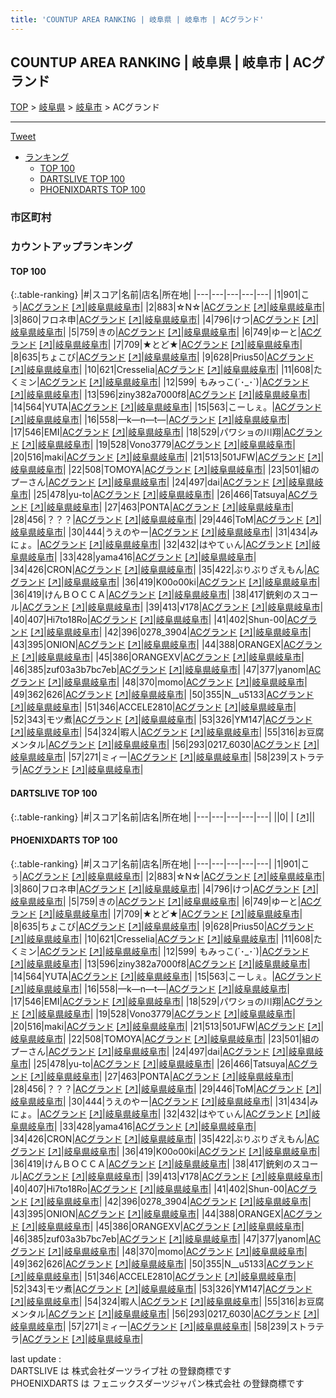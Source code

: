 ```yaml
---
title: 'COUNTUP AREA RANKING | 岐阜県 | 岐阜市 | ACグランド'
---
```

## COUNTUP AREA RANKING | 岐阜県 | 岐阜市 | ACグランド

[TOP](/darts/rank/) > [岐阜県](/darts/rank/岐阜県/) > [岐阜市](/darts/rank/岐阜県/岐阜市/) > ACグランド

___

<a href="https://twitter.com/share?ref_src=twsrc%5Etfw" data-text="COUNTUP AREA RANKING | 岐阜県岐阜市ACグランド" class="twitter-share-button" data-hashtags="DARTSLIVE,PHOENIXDARTS,darts,ダーツ" data-show-count="false">Tweet</a>

* [ランキング](#カウントアップランキング)
    * [TOP 100](#top-100)
    * [DARTSLIVE TOP 100](#dartslive-top-100)
    * [PHOENIXDARTS TOP 100](#phoenixdarts-top-100)

### 市区町村

<ul>

</ul>

### カウントアップランキング

#### TOP 100



{:.table-ranking}
|#|スコア|名前|店名|所在地|
|---|---|---|---|---|
|1|901|<span class="rank-name-pd">こぅ</span>|<a href="/darts/rank/shops/8630.html">ACグランド</a> <a href="https://vs.phoenixdarts.com/jp/shop/shopDetailInfo/s_8630?s_seq=8630">[↗]</a>|<a href="/darts/rank/岐阜県/岐阜市">岐阜県岐阜市</a>|
|2|883|<span class="rank-name-pd">☆N☆</span>|<a href="/darts/rank/shops/8630.html">ACグランド</a> <a href="https://vs.phoenixdarts.com/jp/shop/shopDetailInfo/s_8630?s_seq=8630">[↗]</a>|<a href="/darts/rank/岐阜県/岐阜市">岐阜県岐阜市</a>|
|3|860|<span class="rank-name-pd">フロネ申</span>|<a href="/darts/rank/shops/8630.html">ACグランド</a> <a href="https://vs.phoenixdarts.com/jp/shop/shopDetailInfo/s_8630?s_seq=8630">[↗]</a>|<a href="/darts/rank/岐阜県/岐阜市">岐阜県岐阜市</a>|
|4|796|<span class="rank-name-pd">けつ</span>|<a href="/darts/rank/shops/8630.html">ACグランド</a> <a href="https://vs.phoenixdarts.com/jp/shop/shopDetailInfo/s_8630?s_seq=8630">[↗]</a>|<a href="/darts/rank/岐阜県/岐阜市">岐阜県岐阜市</a>|
|5|759|<span class="rank-name-pd">きの</span>|<a href="/darts/rank/shops/8630.html">ACグランド</a> <a href="https://vs.phoenixdarts.com/jp/shop/shopDetailInfo/s_8630?s_seq=8630">[↗]</a>|<a href="/darts/rank/岐阜県/岐阜市">岐阜県岐阜市</a>|
|6|749|<span class="rank-name-pd">ゆーと</span>|<a href="/darts/rank/shops/8630.html">ACグランド</a> <a href="https://vs.phoenixdarts.com/jp/shop/shopDetailInfo/s_8630?s_seq=8630">[↗]</a>|<a href="/darts/rank/岐阜県/岐阜市">岐阜県岐阜市</a>|
|7|709|<span class="rank-name-pd">★とど★</span>|<a href="/darts/rank/shops/8630.html">ACグランド</a> <a href="https://vs.phoenixdarts.com/jp/shop/shopDetailInfo/s_8630?s_seq=8630">[↗]</a>|<a href="/darts/rank/岐阜県/岐阜市">岐阜県岐阜市</a>|
|8|635|<span class="rank-name-pd">ちょこび</span>|<a href="/darts/rank/shops/8630.html">ACグランド</a> <a href="https://vs.phoenixdarts.com/jp/shop/shopDetailInfo/s_8630?s_seq=8630">[↗]</a>|<a href="/darts/rank/岐阜県/岐阜市">岐阜県岐阜市</a>|
|9|628|<span class="rank-name-pd">Prius50</span>|<a href="/darts/rank/shops/8630.html">ACグランド</a> <a href="https://vs.phoenixdarts.com/jp/shop/shopDetailInfo/s_8630?s_seq=8630">[↗]</a>|<a href="/darts/rank/岐阜県/岐阜市">岐阜県岐阜市</a>|
|10|621|<span class="rank-name-pd">Cresselia</span>|<a href="/darts/rank/shops/8630.html">ACグランド</a> <a href="https://vs.phoenixdarts.com/jp/shop/shopDetailInfo/s_8630?s_seq=8630">[↗]</a>|<a href="/darts/rank/岐阜県/岐阜市">岐阜県岐阜市</a>|
|11|608|<span class="rank-name-pd">たくミン</span>|<a href="/darts/rank/shops/8630.html">ACグランド</a> <a href="https://vs.phoenixdarts.com/jp/shop/shopDetailInfo/s_8630?s_seq=8630">[↗]</a>|<a href="/darts/rank/岐阜県/岐阜市">岐阜県岐阜市</a>|
|12|599|<span class="rank-name-pd"> もみっこ(´･_･`)</span>|<a href="/darts/rank/shops/8630.html">ACグランド</a> <a href="https://vs.phoenixdarts.com/jp/shop/shopDetailInfo/s_8630?s_seq=8630">[↗]</a>|<a href="/darts/rank/岐阜県/岐阜市">岐阜県岐阜市</a>|
|13|596|<span class="rank-name-pd">ziny382a7000f8</span>|<a href="/darts/rank/shops/8630.html">ACグランド</a> <a href="https://vs.phoenixdarts.com/jp/shop/shopDetailInfo/s_8630?s_seq=8630">[↗]</a>|<a href="/darts/rank/岐阜県/岐阜市">岐阜県岐阜市</a>|
|14|564|<span class="rank-name-pd">YUTA</span>|<a href="/darts/rank/shops/8630.html">ACグランド</a> <a href="https://vs.phoenixdarts.com/jp/shop/shopDetailInfo/s_8630?s_seq=8630">[↗]</a>|<a href="/darts/rank/岐阜県/岐阜市">岐阜県岐阜市</a>|
|15|563|<span class="rank-name-pd">こーしぇ。</span>|<a href="/darts/rank/shops/8630.html">ACグランド</a> <a href="https://vs.phoenixdarts.com/jp/shop/shopDetailInfo/s_8630?s_seq=8630">[↗]</a>|<a href="/darts/rank/岐阜県/岐阜市">岐阜県岐阜市</a>|
|16|558|<span class="rank-name-pd">—k—n—t—</span>|<a href="/darts/rank/shops/8630.html">ACグランド</a> <a href="https://vs.phoenixdarts.com/jp/shop/shopDetailInfo/s_8630?s_seq=8630">[↗]</a>|<a href="/darts/rank/岐阜県/岐阜市">岐阜県岐阜市</a>|
|17|546|<span class="rank-name-pd">EMI</span>|<a href="/darts/rank/shops/8630.html">ACグランド</a> <a href="https://vs.phoenixdarts.com/jp/shop/shopDetailInfo/s_8630?s_seq=8630">[↗]</a>|<a href="/darts/rank/岐阜県/岐阜市">岐阜県岐阜市</a>|
|18|529|<span class="rank-name-pd">パワショの川翔</span>|<a href="/darts/rank/shops/8630.html">ACグランド</a> <a href="https://vs.phoenixdarts.com/jp/shop/shopDetailInfo/s_8630?s_seq=8630">[↗]</a>|<a href="/darts/rank/岐阜県/岐阜市">岐阜県岐阜市</a>|
|19|528|<span class="rank-name-pd">Vono3779</span>|<a href="/darts/rank/shops/8630.html">ACグランド</a> <a href="https://vs.phoenixdarts.com/jp/shop/shopDetailInfo/s_8630?s_seq=8630">[↗]</a>|<a href="/darts/rank/岐阜県/岐阜市">岐阜県岐阜市</a>|
|20|516|<span class="rank-name-pd">maki</span>|<a href="/darts/rank/shops/8630.html">ACグランド</a> <a href="https://vs.phoenixdarts.com/jp/shop/shopDetailInfo/s_8630?s_seq=8630">[↗]</a>|<a href="/darts/rank/岐阜県/岐阜市">岐阜県岐阜市</a>|
|21|513|<span class="rank-name-pd">501JFW</span>|<a href="/darts/rank/shops/8630.html">ACグランド</a> <a href="https://vs.phoenixdarts.com/jp/shop/shopDetailInfo/s_8630?s_seq=8630">[↗]</a>|<a href="/darts/rank/岐阜県/岐阜市">岐阜県岐阜市</a>|
|22|508|<span class="rank-name-pd">TOMOYA</span>|<a href="/darts/rank/shops/8630.html">ACグランド</a> <a href="https://vs.phoenixdarts.com/jp/shop/shopDetailInfo/s_8630?s_seq=8630">[↗]</a>|<a href="/darts/rank/岐阜県/岐阜市">岐阜県岐阜市</a>|
|23|501|<span class="rank-name-pd">組のプーさん</span>|<a href="/darts/rank/shops/8630.html">ACグランド</a> <a href="https://vs.phoenixdarts.com/jp/shop/shopDetailInfo/s_8630?s_seq=8630">[↗]</a>|<a href="/darts/rank/岐阜県/岐阜市">岐阜県岐阜市</a>|
|24|497|<span class="rank-name-pd">dai</span>|<a href="/darts/rank/shops/8630.html">ACグランド</a> <a href="https://vs.phoenixdarts.com/jp/shop/shopDetailInfo/s_8630?s_seq=8630">[↗]</a>|<a href="/darts/rank/岐阜県/岐阜市">岐阜県岐阜市</a>|
|25|478|<span class="rank-name-pd">yu-to</span>|<a href="/darts/rank/shops/8630.html">ACグランド</a> <a href="https://vs.phoenixdarts.com/jp/shop/shopDetailInfo/s_8630?s_seq=8630">[↗]</a>|<a href="/darts/rank/岐阜県/岐阜市">岐阜県岐阜市</a>|
|26|466|<span class="rank-name-pd">Tatsuya</span>|<a href="/darts/rank/shops/8630.html">ACグランド</a> <a href="https://vs.phoenixdarts.com/jp/shop/shopDetailInfo/s_8630?s_seq=8630">[↗]</a>|<a href="/darts/rank/岐阜県/岐阜市">岐阜県岐阜市</a>|
|27|463|<span class="rank-name-pd">PONTA</span>|<a href="/darts/rank/shops/8630.html">ACグランド</a> <a href="https://vs.phoenixdarts.com/jp/shop/shopDetailInfo/s_8630?s_seq=8630">[↗]</a>|<a href="/darts/rank/岐阜県/岐阜市">岐阜県岐阜市</a>|
|28|456|<span class="rank-name-pd">？？？</span>|<a href="/darts/rank/shops/8630.html">ACグランド</a> <a href="https://vs.phoenixdarts.com/jp/shop/shopDetailInfo/s_8630?s_seq=8630">[↗]</a>|<a href="/darts/rank/岐阜県/岐阜市">岐阜県岐阜市</a>|
|29|446|<span class="rank-name-pd">ToM</span>|<a href="/darts/rank/shops/8630.html">ACグランド</a> <a href="https://vs.phoenixdarts.com/jp/shop/shopDetailInfo/s_8630?s_seq=8630">[↗]</a>|<a href="/darts/rank/岐阜県/岐阜市">岐阜県岐阜市</a>|
|30|444|<span class="rank-name-pd">うえのやー</span>|<a href="/darts/rank/shops/8630.html">ACグランド</a> <a href="https://vs.phoenixdarts.com/jp/shop/shopDetailInfo/s_8630?s_seq=8630">[↗]</a>|<a href="/darts/rank/岐阜県/岐阜市">岐阜県岐阜市</a>|
|31|434|<span class="rank-name-pd">みにょ。</span>|<a href="/darts/rank/shops/8630.html">ACグランド</a> <a href="https://vs.phoenixdarts.com/jp/shop/shopDetailInfo/s_8630?s_seq=8630">[↗]</a>|<a href="/darts/rank/岐阜県/岐阜市">岐阜県岐阜市</a>|
|32|432|<span class="rank-name-pd">はやてぃん</span>|<a href="/darts/rank/shops/8630.html">ACグランド</a> <a href="https://vs.phoenixdarts.com/jp/shop/shopDetailInfo/s_8630?s_seq=8630">[↗]</a>|<a href="/darts/rank/岐阜県/岐阜市">岐阜県岐阜市</a>|
|33|428|<span class="rank-name-pd">yama416</span>|<a href="/darts/rank/shops/8630.html">ACグランド</a> <a href="https://vs.phoenixdarts.com/jp/shop/shopDetailInfo/s_8630?s_seq=8630">[↗]</a>|<a href="/darts/rank/岐阜県/岐阜市">岐阜県岐阜市</a>|
|34|426|<span class="rank-name-pd">CRON</span>|<a href="/darts/rank/shops/8630.html">ACグランド</a> <a href="https://vs.phoenixdarts.com/jp/shop/shopDetailInfo/s_8630?s_seq=8630">[↗]</a>|<a href="/darts/rank/岐阜県/岐阜市">岐阜県岐阜市</a>|
|35|422|<span class="rank-name-pd">ぶりぶりざえもん</span>|<a href="/darts/rank/shops/8630.html">ACグランド</a> <a href="https://vs.phoenixdarts.com/jp/shop/shopDetailInfo/s_8630?s_seq=8630">[↗]</a>|<a href="/darts/rank/岐阜県/岐阜市">岐阜県岐阜市</a>|
|36|419|<span class="rank-name-pd">K00o00ki</span>|<a href="/darts/rank/shops/8630.html">ACグランド</a> <a href="https://vs.phoenixdarts.com/jp/shop/shopDetailInfo/s_8630?s_seq=8630">[↗]</a>|<a href="/darts/rank/岐阜県/岐阜市">岐阜県岐阜市</a>|
|36|419|<span class="rank-name-pd">けんＢＯＣＣＡ</span>|<a href="/darts/rank/shops/8630.html">ACグランド</a> <a href="https://vs.phoenixdarts.com/jp/shop/shopDetailInfo/s_8630?s_seq=8630">[↗]</a>|<a href="/darts/rank/岐阜県/岐阜市">岐阜県岐阜市</a>|
|38|417|<span class="rank-name-pd">銃剣のスコール</span>|<a href="/darts/rank/shops/8630.html">ACグランド</a> <a href="https://vs.phoenixdarts.com/jp/shop/shopDetailInfo/s_8630?s_seq=8630">[↗]</a>|<a href="/darts/rank/岐阜県/岐阜市">岐阜県岐阜市</a>|
|39|413|<span class="rank-name-pd">√178</span>|<a href="/darts/rank/shops/8630.html">ACグランド</a> <a href="https://vs.phoenixdarts.com/jp/shop/shopDetailInfo/s_8630?s_seq=8630">[↗]</a>|<a href="/darts/rank/岐阜県/岐阜市">岐阜県岐阜市</a>|
|40|407|<span class="rank-name-pd">Hi7to18Ro</span>|<a href="/darts/rank/shops/8630.html">ACグランド</a> <a href="https://vs.phoenixdarts.com/jp/shop/shopDetailInfo/s_8630?s_seq=8630">[↗]</a>|<a href="/darts/rank/岐阜県/岐阜市">岐阜県岐阜市</a>|
|41|402|<span class="rank-name-pd">Shun-00</span>|<a href="/darts/rank/shops/8630.html">ACグランド</a> <a href="https://vs.phoenixdarts.com/jp/shop/shopDetailInfo/s_8630?s_seq=8630">[↗]</a>|<a href="/darts/rank/岐阜県/岐阜市">岐阜県岐阜市</a>|
|42|396|<span class="rank-name-pd">0278_3904</span>|<a href="/darts/rank/shops/8630.html">ACグランド</a> <a href="https://vs.phoenixdarts.com/jp/shop/shopDetailInfo/s_8630?s_seq=8630">[↗]</a>|<a href="/darts/rank/岐阜県/岐阜市">岐阜県岐阜市</a>|
|43|395|<span class="rank-name-pd">ONION</span>|<a href="/darts/rank/shops/8630.html">ACグランド</a> <a href="https://vs.phoenixdarts.com/jp/shop/shopDetailInfo/s_8630?s_seq=8630">[↗]</a>|<a href="/darts/rank/岐阜県/岐阜市">岐阜県岐阜市</a>|
|44|388|<span class="rank-name-pd">ORANGEX</span>|<a href="/darts/rank/shops/8630.html">ACグランド</a> <a href="https://vs.phoenixdarts.com/jp/shop/shopDetailInfo/s_8630?s_seq=8630">[↗]</a>|<a href="/darts/rank/岐阜県/岐阜市">岐阜県岐阜市</a>|
|45|386|<span class="rank-name-pd">ORANGEXV</span>|<a href="/darts/rank/shops/8630.html">ACグランド</a> <a href="https://vs.phoenixdarts.com/jp/shop/shopDetailInfo/s_8630?s_seq=8630">[↗]</a>|<a href="/darts/rank/岐阜県/岐阜市">岐阜県岐阜市</a>|
|46|385|<span class="rank-name-pd">zuf03a3b7bc7eb</span>|<a href="/darts/rank/shops/8630.html">ACグランド</a> <a href="https://vs.phoenixdarts.com/jp/shop/shopDetailInfo/s_8630?s_seq=8630">[↗]</a>|<a href="/darts/rank/岐阜県/岐阜市">岐阜県岐阜市</a>|
|47|377|<span class="rank-name-pd">yanom</span>|<a href="/darts/rank/shops/8630.html">ACグランド</a> <a href="https://vs.phoenixdarts.com/jp/shop/shopDetailInfo/s_8630?s_seq=8630">[↗]</a>|<a href="/darts/rank/岐阜県/岐阜市">岐阜県岐阜市</a>|
|48|370|<span class="rank-name-pd">momo</span>|<a href="/darts/rank/shops/8630.html">ACグランド</a> <a href="https://vs.phoenixdarts.com/jp/shop/shopDetailInfo/s_8630?s_seq=8630">[↗]</a>|<a href="/darts/rank/岐阜県/岐阜市">岐阜県岐阜市</a>|
|49|362|<span class="rank-name-pd">626</span>|<a href="/darts/rank/shops/8630.html">ACグランド</a> <a href="https://vs.phoenixdarts.com/jp/shop/shopDetailInfo/s_8630?s_seq=8630">[↗]</a>|<a href="/darts/rank/岐阜県/岐阜市">岐阜県岐阜市</a>|
|50|355|<span class="rank-name-pd">N__u5133</span>|<a href="/darts/rank/shops/8630.html">ACグランド</a> <a href="https://vs.phoenixdarts.com/jp/shop/shopDetailInfo/s_8630?s_seq=8630">[↗]</a>|<a href="/darts/rank/岐阜県/岐阜市">岐阜県岐阜市</a>|
|51|346|<span class="rank-name-pd">ACCELE2810</span>|<a href="/darts/rank/shops/8630.html">ACグランド</a> <a href="https://vs.phoenixdarts.com/jp/shop/shopDetailInfo/s_8630?s_seq=8630">[↗]</a>|<a href="/darts/rank/岐阜県/岐阜市">岐阜県岐阜市</a>|
|52|343|<span class="rank-name-pd">モツ煮</span>|<a href="/darts/rank/shops/8630.html">ACグランド</a> <a href="https://vs.phoenixdarts.com/jp/shop/shopDetailInfo/s_8630?s_seq=8630">[↗]</a>|<a href="/darts/rank/岐阜県/岐阜市">岐阜県岐阜市</a>|
|53|326|<span class="rank-name-pd">YM147</span>|<a href="/darts/rank/shops/8630.html">ACグランド</a> <a href="https://vs.phoenixdarts.com/jp/shop/shopDetailInfo/s_8630?s_seq=8630">[↗]</a>|<a href="/darts/rank/岐阜県/岐阜市">岐阜県岐阜市</a>|
|54|324|<span class="rank-name-pd">暇人</span>|<a href="/darts/rank/shops/8630.html">ACグランド</a> <a href="https://vs.phoenixdarts.com/jp/shop/shopDetailInfo/s_8630?s_seq=8630">[↗]</a>|<a href="/darts/rank/岐阜県/岐阜市">岐阜県岐阜市</a>|
|55|316|<span class="rank-name-pd">お豆腐メンタル</span>|<a href="/darts/rank/shops/8630.html">ACグランド</a> <a href="https://vs.phoenixdarts.com/jp/shop/shopDetailInfo/s_8630?s_seq=8630">[↗]</a>|<a href="/darts/rank/岐阜県/岐阜市">岐阜県岐阜市</a>|
|56|293|<span class="rank-name-pd">0217_6030</span>|<a href="/darts/rank/shops/8630.html">ACグランド</a> <a href="https://vs.phoenixdarts.com/jp/shop/shopDetailInfo/s_8630?s_seq=8630">[↗]</a>|<a href="/darts/rank/岐阜県/岐阜市">岐阜県岐阜市</a>|
|57|271|<span class="rank-name-pd">ミィー</span>|<a href="/darts/rank/shops/8630.html">ACグランド</a> <a href="https://vs.phoenixdarts.com/jp/shop/shopDetailInfo/s_8630?s_seq=8630">[↗]</a>|<a href="/darts/rank/岐阜県/岐阜市">岐阜県岐阜市</a>|
|58|239|<span class="rank-name-pd">ストラテラ</span>|<a href="/darts/rank/shops/8630.html">ACグランド</a> <a href="https://vs.phoenixdarts.com/jp/shop/shopDetailInfo/s_8630?s_seq=8630">[↗]</a>|<a href="/darts/rank/岐阜県/岐阜市">岐阜県岐阜市</a>|


#### DARTSLIVE TOP 100



{:.table-ranking}
|#|スコア|名前|店名|所在地|
|---|---|---|---|---|
||0|<span class="rank-name-dl"> </span>|<a href="/darts/rank/shops/.html"></a> <a href="">[↗]</a>|<a href="/darts/rank//"></a>|


#### PHOENIXDARTS TOP 100



{:.table-ranking}
|#|スコア|名前|店名|所在地|
|---|---|---|---|---|
|1|901|<span class="rank-name-pd">こぅ</span>|<a href="/darts/rank/shops/8630.html">ACグランド</a> <a href="https://vs.phoenixdarts.com/jp/shop/shopDetailInfo/s_8630?s_seq=8630">[↗]</a>|<a href="/darts/rank/岐阜県/岐阜市">岐阜県岐阜市</a>|
|2|883|<span class="rank-name-pd">☆N☆</span>|<a href="/darts/rank/shops/8630.html">ACグランド</a> <a href="https://vs.phoenixdarts.com/jp/shop/shopDetailInfo/s_8630?s_seq=8630">[↗]</a>|<a href="/darts/rank/岐阜県/岐阜市">岐阜県岐阜市</a>|
|3|860|<span class="rank-name-pd">フロネ申</span>|<a href="/darts/rank/shops/8630.html">ACグランド</a> <a href="https://vs.phoenixdarts.com/jp/shop/shopDetailInfo/s_8630?s_seq=8630">[↗]</a>|<a href="/darts/rank/岐阜県/岐阜市">岐阜県岐阜市</a>|
|4|796|<span class="rank-name-pd">けつ</span>|<a href="/darts/rank/shops/8630.html">ACグランド</a> <a href="https://vs.phoenixdarts.com/jp/shop/shopDetailInfo/s_8630?s_seq=8630">[↗]</a>|<a href="/darts/rank/岐阜県/岐阜市">岐阜県岐阜市</a>|
|5|759|<span class="rank-name-pd">きの</span>|<a href="/darts/rank/shops/8630.html">ACグランド</a> <a href="https://vs.phoenixdarts.com/jp/shop/shopDetailInfo/s_8630?s_seq=8630">[↗]</a>|<a href="/darts/rank/岐阜県/岐阜市">岐阜県岐阜市</a>|
|6|749|<span class="rank-name-pd">ゆーと</span>|<a href="/darts/rank/shops/8630.html">ACグランド</a> <a href="https://vs.phoenixdarts.com/jp/shop/shopDetailInfo/s_8630?s_seq=8630">[↗]</a>|<a href="/darts/rank/岐阜県/岐阜市">岐阜県岐阜市</a>|
|7|709|<span class="rank-name-pd">★とど★</span>|<a href="/darts/rank/shops/8630.html">ACグランド</a> <a href="https://vs.phoenixdarts.com/jp/shop/shopDetailInfo/s_8630?s_seq=8630">[↗]</a>|<a href="/darts/rank/岐阜県/岐阜市">岐阜県岐阜市</a>|
|8|635|<span class="rank-name-pd">ちょこび</span>|<a href="/darts/rank/shops/8630.html">ACグランド</a> <a href="https://vs.phoenixdarts.com/jp/shop/shopDetailInfo/s_8630?s_seq=8630">[↗]</a>|<a href="/darts/rank/岐阜県/岐阜市">岐阜県岐阜市</a>|
|9|628|<span class="rank-name-pd">Prius50</span>|<a href="/darts/rank/shops/8630.html">ACグランド</a> <a href="https://vs.phoenixdarts.com/jp/shop/shopDetailInfo/s_8630?s_seq=8630">[↗]</a>|<a href="/darts/rank/岐阜県/岐阜市">岐阜県岐阜市</a>|
|10|621|<span class="rank-name-pd">Cresselia</span>|<a href="/darts/rank/shops/8630.html">ACグランド</a> <a href="https://vs.phoenixdarts.com/jp/shop/shopDetailInfo/s_8630?s_seq=8630">[↗]</a>|<a href="/darts/rank/岐阜県/岐阜市">岐阜県岐阜市</a>|
|11|608|<span class="rank-name-pd">たくミン</span>|<a href="/darts/rank/shops/8630.html">ACグランド</a> <a href="https://vs.phoenixdarts.com/jp/shop/shopDetailInfo/s_8630?s_seq=8630">[↗]</a>|<a href="/darts/rank/岐阜県/岐阜市">岐阜県岐阜市</a>|
|12|599|<span class="rank-name-pd"> もみっこ(´･_･`)</span>|<a href="/darts/rank/shops/8630.html">ACグランド</a> <a href="https://vs.phoenixdarts.com/jp/shop/shopDetailInfo/s_8630?s_seq=8630">[↗]</a>|<a href="/darts/rank/岐阜県/岐阜市">岐阜県岐阜市</a>|
|13|596|<span class="rank-name-pd">ziny382a7000f8</span>|<a href="/darts/rank/shops/8630.html">ACグランド</a> <a href="https://vs.phoenixdarts.com/jp/shop/shopDetailInfo/s_8630?s_seq=8630">[↗]</a>|<a href="/darts/rank/岐阜県/岐阜市">岐阜県岐阜市</a>|
|14|564|<span class="rank-name-pd">YUTA</span>|<a href="/darts/rank/shops/8630.html">ACグランド</a> <a href="https://vs.phoenixdarts.com/jp/shop/shopDetailInfo/s_8630?s_seq=8630">[↗]</a>|<a href="/darts/rank/岐阜県/岐阜市">岐阜県岐阜市</a>|
|15|563|<span class="rank-name-pd">こーしぇ。</span>|<a href="/darts/rank/shops/8630.html">ACグランド</a> <a href="https://vs.phoenixdarts.com/jp/shop/shopDetailInfo/s_8630?s_seq=8630">[↗]</a>|<a href="/darts/rank/岐阜県/岐阜市">岐阜県岐阜市</a>|
|16|558|<span class="rank-name-pd">—k—n—t—</span>|<a href="/darts/rank/shops/8630.html">ACグランド</a> <a href="https://vs.phoenixdarts.com/jp/shop/shopDetailInfo/s_8630?s_seq=8630">[↗]</a>|<a href="/darts/rank/岐阜県/岐阜市">岐阜県岐阜市</a>|
|17|546|<span class="rank-name-pd">EMI</span>|<a href="/darts/rank/shops/8630.html">ACグランド</a> <a href="https://vs.phoenixdarts.com/jp/shop/shopDetailInfo/s_8630?s_seq=8630">[↗]</a>|<a href="/darts/rank/岐阜県/岐阜市">岐阜県岐阜市</a>|
|18|529|<span class="rank-name-pd">パワショの川翔</span>|<a href="/darts/rank/shops/8630.html">ACグランド</a> <a href="https://vs.phoenixdarts.com/jp/shop/shopDetailInfo/s_8630?s_seq=8630">[↗]</a>|<a href="/darts/rank/岐阜県/岐阜市">岐阜県岐阜市</a>|
|19|528|<span class="rank-name-pd">Vono3779</span>|<a href="/darts/rank/shops/8630.html">ACグランド</a> <a href="https://vs.phoenixdarts.com/jp/shop/shopDetailInfo/s_8630?s_seq=8630">[↗]</a>|<a href="/darts/rank/岐阜県/岐阜市">岐阜県岐阜市</a>|
|20|516|<span class="rank-name-pd">maki</span>|<a href="/darts/rank/shops/8630.html">ACグランド</a> <a href="https://vs.phoenixdarts.com/jp/shop/shopDetailInfo/s_8630?s_seq=8630">[↗]</a>|<a href="/darts/rank/岐阜県/岐阜市">岐阜県岐阜市</a>|
|21|513|<span class="rank-name-pd">501JFW</span>|<a href="/darts/rank/shops/8630.html">ACグランド</a> <a href="https://vs.phoenixdarts.com/jp/shop/shopDetailInfo/s_8630?s_seq=8630">[↗]</a>|<a href="/darts/rank/岐阜県/岐阜市">岐阜県岐阜市</a>|
|22|508|<span class="rank-name-pd">TOMOYA</span>|<a href="/darts/rank/shops/8630.html">ACグランド</a> <a href="https://vs.phoenixdarts.com/jp/shop/shopDetailInfo/s_8630?s_seq=8630">[↗]</a>|<a href="/darts/rank/岐阜県/岐阜市">岐阜県岐阜市</a>|
|23|501|<span class="rank-name-pd">組のプーさん</span>|<a href="/darts/rank/shops/8630.html">ACグランド</a> <a href="https://vs.phoenixdarts.com/jp/shop/shopDetailInfo/s_8630?s_seq=8630">[↗]</a>|<a href="/darts/rank/岐阜県/岐阜市">岐阜県岐阜市</a>|
|24|497|<span class="rank-name-pd">dai</span>|<a href="/darts/rank/shops/8630.html">ACグランド</a> <a href="https://vs.phoenixdarts.com/jp/shop/shopDetailInfo/s_8630?s_seq=8630">[↗]</a>|<a href="/darts/rank/岐阜県/岐阜市">岐阜県岐阜市</a>|
|25|478|<span class="rank-name-pd">yu-to</span>|<a href="/darts/rank/shops/8630.html">ACグランド</a> <a href="https://vs.phoenixdarts.com/jp/shop/shopDetailInfo/s_8630?s_seq=8630">[↗]</a>|<a href="/darts/rank/岐阜県/岐阜市">岐阜県岐阜市</a>|
|26|466|<span class="rank-name-pd">Tatsuya</span>|<a href="/darts/rank/shops/8630.html">ACグランド</a> <a href="https://vs.phoenixdarts.com/jp/shop/shopDetailInfo/s_8630?s_seq=8630">[↗]</a>|<a href="/darts/rank/岐阜県/岐阜市">岐阜県岐阜市</a>|
|27|463|<span class="rank-name-pd">PONTA</span>|<a href="/darts/rank/shops/8630.html">ACグランド</a> <a href="https://vs.phoenixdarts.com/jp/shop/shopDetailInfo/s_8630?s_seq=8630">[↗]</a>|<a href="/darts/rank/岐阜県/岐阜市">岐阜県岐阜市</a>|
|28|456|<span class="rank-name-pd">？？？</span>|<a href="/darts/rank/shops/8630.html">ACグランド</a> <a href="https://vs.phoenixdarts.com/jp/shop/shopDetailInfo/s_8630?s_seq=8630">[↗]</a>|<a href="/darts/rank/岐阜県/岐阜市">岐阜県岐阜市</a>|
|29|446|<span class="rank-name-pd">ToM</span>|<a href="/darts/rank/shops/8630.html">ACグランド</a> <a href="https://vs.phoenixdarts.com/jp/shop/shopDetailInfo/s_8630?s_seq=8630">[↗]</a>|<a href="/darts/rank/岐阜県/岐阜市">岐阜県岐阜市</a>|
|30|444|<span class="rank-name-pd">うえのやー</span>|<a href="/darts/rank/shops/8630.html">ACグランド</a> <a href="https://vs.phoenixdarts.com/jp/shop/shopDetailInfo/s_8630?s_seq=8630">[↗]</a>|<a href="/darts/rank/岐阜県/岐阜市">岐阜県岐阜市</a>|
|31|434|<span class="rank-name-pd">みにょ。</span>|<a href="/darts/rank/shops/8630.html">ACグランド</a> <a href="https://vs.phoenixdarts.com/jp/shop/shopDetailInfo/s_8630?s_seq=8630">[↗]</a>|<a href="/darts/rank/岐阜県/岐阜市">岐阜県岐阜市</a>|
|32|432|<span class="rank-name-pd">はやてぃん</span>|<a href="/darts/rank/shops/8630.html">ACグランド</a> <a href="https://vs.phoenixdarts.com/jp/shop/shopDetailInfo/s_8630?s_seq=8630">[↗]</a>|<a href="/darts/rank/岐阜県/岐阜市">岐阜県岐阜市</a>|
|33|428|<span class="rank-name-pd">yama416</span>|<a href="/darts/rank/shops/8630.html">ACグランド</a> <a href="https://vs.phoenixdarts.com/jp/shop/shopDetailInfo/s_8630?s_seq=8630">[↗]</a>|<a href="/darts/rank/岐阜県/岐阜市">岐阜県岐阜市</a>|
|34|426|<span class="rank-name-pd">CRON</span>|<a href="/darts/rank/shops/8630.html">ACグランド</a> <a href="https://vs.phoenixdarts.com/jp/shop/shopDetailInfo/s_8630?s_seq=8630">[↗]</a>|<a href="/darts/rank/岐阜県/岐阜市">岐阜県岐阜市</a>|
|35|422|<span class="rank-name-pd">ぶりぶりざえもん</span>|<a href="/darts/rank/shops/8630.html">ACグランド</a> <a href="https://vs.phoenixdarts.com/jp/shop/shopDetailInfo/s_8630?s_seq=8630">[↗]</a>|<a href="/darts/rank/岐阜県/岐阜市">岐阜県岐阜市</a>|
|36|419|<span class="rank-name-pd">K00o00ki</span>|<a href="/darts/rank/shops/8630.html">ACグランド</a> <a href="https://vs.phoenixdarts.com/jp/shop/shopDetailInfo/s_8630?s_seq=8630">[↗]</a>|<a href="/darts/rank/岐阜県/岐阜市">岐阜県岐阜市</a>|
|36|419|<span class="rank-name-pd">けんＢＯＣＣＡ</span>|<a href="/darts/rank/shops/8630.html">ACグランド</a> <a href="https://vs.phoenixdarts.com/jp/shop/shopDetailInfo/s_8630?s_seq=8630">[↗]</a>|<a href="/darts/rank/岐阜県/岐阜市">岐阜県岐阜市</a>|
|38|417|<span class="rank-name-pd">銃剣のスコール</span>|<a href="/darts/rank/shops/8630.html">ACグランド</a> <a href="https://vs.phoenixdarts.com/jp/shop/shopDetailInfo/s_8630?s_seq=8630">[↗]</a>|<a href="/darts/rank/岐阜県/岐阜市">岐阜県岐阜市</a>|
|39|413|<span class="rank-name-pd">√178</span>|<a href="/darts/rank/shops/8630.html">ACグランド</a> <a href="https://vs.phoenixdarts.com/jp/shop/shopDetailInfo/s_8630?s_seq=8630">[↗]</a>|<a href="/darts/rank/岐阜県/岐阜市">岐阜県岐阜市</a>|
|40|407|<span class="rank-name-pd">Hi7to18Ro</span>|<a href="/darts/rank/shops/8630.html">ACグランド</a> <a href="https://vs.phoenixdarts.com/jp/shop/shopDetailInfo/s_8630?s_seq=8630">[↗]</a>|<a href="/darts/rank/岐阜県/岐阜市">岐阜県岐阜市</a>|
|41|402|<span class="rank-name-pd">Shun-00</span>|<a href="/darts/rank/shops/8630.html">ACグランド</a> <a href="https://vs.phoenixdarts.com/jp/shop/shopDetailInfo/s_8630?s_seq=8630">[↗]</a>|<a href="/darts/rank/岐阜県/岐阜市">岐阜県岐阜市</a>|
|42|396|<span class="rank-name-pd">0278_3904</span>|<a href="/darts/rank/shops/8630.html">ACグランド</a> <a href="https://vs.phoenixdarts.com/jp/shop/shopDetailInfo/s_8630?s_seq=8630">[↗]</a>|<a href="/darts/rank/岐阜県/岐阜市">岐阜県岐阜市</a>|
|43|395|<span class="rank-name-pd">ONION</span>|<a href="/darts/rank/shops/8630.html">ACグランド</a> <a href="https://vs.phoenixdarts.com/jp/shop/shopDetailInfo/s_8630?s_seq=8630">[↗]</a>|<a href="/darts/rank/岐阜県/岐阜市">岐阜県岐阜市</a>|
|44|388|<span class="rank-name-pd">ORANGEX</span>|<a href="/darts/rank/shops/8630.html">ACグランド</a> <a href="https://vs.phoenixdarts.com/jp/shop/shopDetailInfo/s_8630?s_seq=8630">[↗]</a>|<a href="/darts/rank/岐阜県/岐阜市">岐阜県岐阜市</a>|
|45|386|<span class="rank-name-pd">ORANGEXV</span>|<a href="/darts/rank/shops/8630.html">ACグランド</a> <a href="https://vs.phoenixdarts.com/jp/shop/shopDetailInfo/s_8630?s_seq=8630">[↗]</a>|<a href="/darts/rank/岐阜県/岐阜市">岐阜県岐阜市</a>|
|46|385|<span class="rank-name-pd">zuf03a3b7bc7eb</span>|<a href="/darts/rank/shops/8630.html">ACグランド</a> <a href="https://vs.phoenixdarts.com/jp/shop/shopDetailInfo/s_8630?s_seq=8630">[↗]</a>|<a href="/darts/rank/岐阜県/岐阜市">岐阜県岐阜市</a>|
|47|377|<span class="rank-name-pd">yanom</span>|<a href="/darts/rank/shops/8630.html">ACグランド</a> <a href="https://vs.phoenixdarts.com/jp/shop/shopDetailInfo/s_8630?s_seq=8630">[↗]</a>|<a href="/darts/rank/岐阜県/岐阜市">岐阜県岐阜市</a>|
|48|370|<span class="rank-name-pd">momo</span>|<a href="/darts/rank/shops/8630.html">ACグランド</a> <a href="https://vs.phoenixdarts.com/jp/shop/shopDetailInfo/s_8630?s_seq=8630">[↗]</a>|<a href="/darts/rank/岐阜県/岐阜市">岐阜県岐阜市</a>|
|49|362|<span class="rank-name-pd">626</span>|<a href="/darts/rank/shops/8630.html">ACグランド</a> <a href="https://vs.phoenixdarts.com/jp/shop/shopDetailInfo/s_8630?s_seq=8630">[↗]</a>|<a href="/darts/rank/岐阜県/岐阜市">岐阜県岐阜市</a>|
|50|355|<span class="rank-name-pd">N__u5133</span>|<a href="/darts/rank/shops/8630.html">ACグランド</a> <a href="https://vs.phoenixdarts.com/jp/shop/shopDetailInfo/s_8630?s_seq=8630">[↗]</a>|<a href="/darts/rank/岐阜県/岐阜市">岐阜県岐阜市</a>|
|51|346|<span class="rank-name-pd">ACCELE2810</span>|<a href="/darts/rank/shops/8630.html">ACグランド</a> <a href="https://vs.phoenixdarts.com/jp/shop/shopDetailInfo/s_8630?s_seq=8630">[↗]</a>|<a href="/darts/rank/岐阜県/岐阜市">岐阜県岐阜市</a>|
|52|343|<span class="rank-name-pd">モツ煮</span>|<a href="/darts/rank/shops/8630.html">ACグランド</a> <a href="https://vs.phoenixdarts.com/jp/shop/shopDetailInfo/s_8630?s_seq=8630">[↗]</a>|<a href="/darts/rank/岐阜県/岐阜市">岐阜県岐阜市</a>|
|53|326|<span class="rank-name-pd">YM147</span>|<a href="/darts/rank/shops/8630.html">ACグランド</a> <a href="https://vs.phoenixdarts.com/jp/shop/shopDetailInfo/s_8630?s_seq=8630">[↗]</a>|<a href="/darts/rank/岐阜県/岐阜市">岐阜県岐阜市</a>|
|54|324|<span class="rank-name-pd">暇人</span>|<a href="/darts/rank/shops/8630.html">ACグランド</a> <a href="https://vs.phoenixdarts.com/jp/shop/shopDetailInfo/s_8630?s_seq=8630">[↗]</a>|<a href="/darts/rank/岐阜県/岐阜市">岐阜県岐阜市</a>|
|55|316|<span class="rank-name-pd">お豆腐メンタル</span>|<a href="/darts/rank/shops/8630.html">ACグランド</a> <a href="https://vs.phoenixdarts.com/jp/shop/shopDetailInfo/s_8630?s_seq=8630">[↗]</a>|<a href="/darts/rank/岐阜県/岐阜市">岐阜県岐阜市</a>|
|56|293|<span class="rank-name-pd">0217_6030</span>|<a href="/darts/rank/shops/8630.html">ACグランド</a> <a href="https://vs.phoenixdarts.com/jp/shop/shopDetailInfo/s_8630?s_seq=8630">[↗]</a>|<a href="/darts/rank/岐阜県/岐阜市">岐阜県岐阜市</a>|
|57|271|<span class="rank-name-pd">ミィー</span>|<a href="/darts/rank/shops/8630.html">ACグランド</a> <a href="https://vs.phoenixdarts.com/jp/shop/shopDetailInfo/s_8630?s_seq=8630">[↗]</a>|<a href="/darts/rank/岐阜県/岐阜市">岐阜県岐阜市</a>|
|58|239|<span class="rank-name-pd">ストラテラ</span>|<a href="/darts/rank/shops/8630.html">ACグランド</a> <a href="https://vs.phoenixdarts.com/jp/shop/shopDetailInfo/s_8630?s_seq=8630">[↗]</a>|<a href="/darts/rank/岐阜県/岐阜市">岐阜県岐阜市</a>|


<div class="footer border-top border-gray-light mt-5 pt-3 text-right text-gray">
    last update : <span style="font-weight: italic" id="foot_last_modified"></span><br />
    DARTSLIVE は 株式会社ダーツライブ社 の登録商標です<br />
    PHOENIXDARTS は フェニックスダーツジャパン株式会社 の登録商標です<br />
</div>

<script src="https://cdnjs.cloudflare.com/ajax/libs/jquery.tablesorter/2.31.3/js/jquery.tablesorter.min.js" integrity="sha512-qzgd5cYSZcosqpzpn7zF2ZId8f/8CHmFKZ8j7mU4OUXTNRd5g+ZHBPsgKEwoqxCtdQvExE5LprwwPAgoicguNg==" crossorigin="anonymous" referrerpolicy="no-referrer"></script>
<link rel="stylesheet" href="https://cdnjs.cloudflare.com/ajax/libs/jquery.tablesorter/2.31.3/css/theme.default.min.css" integrity="sha512-wghhOJkjQX0Lh3NSWvNKeZ0ZpNn+SPVXX1Qyc9OCaogADktxrBiBdKGDoqVUOyhStvMBmJQ8ZdMHiR3wuEq8+w==" crossorigin="anonymous" referrerpolicy="no-referrer" />
<script>
$(function() {
    $(".table-ranking").tablesorter({sortList:[[0, 0]]});
    $("#foot_last_modified").text(formatDate(new Date(document.lastModified), 'yyyy-MM-dd HH:mm:ss'));
});
</script>

<script async src="https://platform.twitter.com/widgets.js" charset="utf-8"></script>